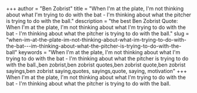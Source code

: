 +++
author = "Ben Zobrist"
title = "When I'm at the plate, I'm not thinking about what I'm trying to do with the bat - I'm thinking about what the pitcher is trying to do with the ball."
description = "the best Ben Zobrist Quote: When I'm at the plate, I'm not thinking about what I'm trying to do with the bat - I'm thinking about what the pitcher is trying to do with the ball."
slug = "when-im-at-the-plate-im-not-thinking-about-what-im-trying-to-do-with-the-bat---im-thinking-about-what-the-pitcher-is-trying-to-do-with-the-ball"
keywords = "When I'm at the plate, I'm not thinking about what I'm trying to do with the bat - I'm thinking about what the pitcher is trying to do with the ball.,ben zobrist,ben zobrist quotes,ben zobrist quote,ben zobrist sayings,ben zobrist saying,quotes, sayings,quote, saying, motivation"
+++
When I'm at the plate, I'm not thinking about what I'm trying to do with the bat - I'm thinking about what the pitcher is trying to do with the ball.
